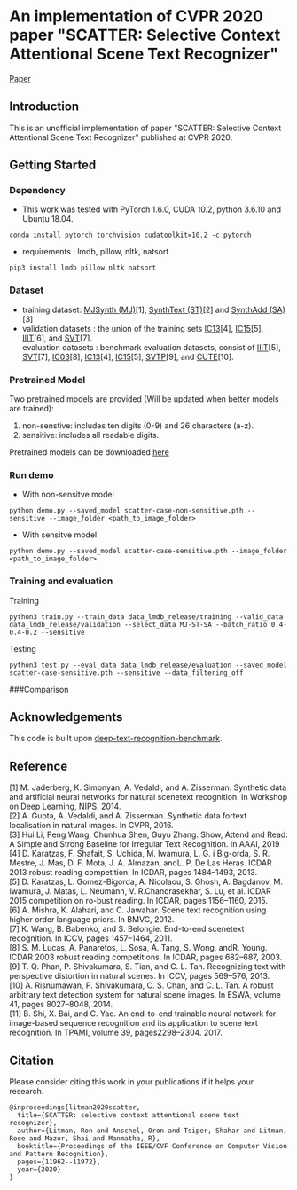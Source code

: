 # An implementation of CVPR 2020 paper "SCATTER: Selective Context Attentional Scene Text Recognizer"

[Paper](https://openaccess.thecvf.com/content_CVPR_2020/papers/Litman_SCATTER_Selective_Context_Attentional_Scene_Text_Recognizer_CVPR_2020_paper.pdf)

## Introduction
This is an unofficial implementation of paper "SCATTER: Selective Context Attentional Scene Text Recognizer" published at CVPR 2020. 

## Getting Started

### Dependency
- This work was tested with PyTorch 1.6.0, CUDA 10.2, python 3.6.10 and Ubuntu 18.04.
```
conda install pytorch torchvision cudatoolkit=10.2 -c pytorch
```
- requirements : lmdb, pillow, nltk, natsort
```
pip3 install lmdb pillow nltk natsort
```

### Dataset
- training dataset: [MJSynth (MJ)](http://www.robots.ox.ac.uk/~vgg/data/text/)[1], [SynthText (ST)](http://www.robots.ox.ac.uk/~vgg/data/scenetext/)[2] and 
[SynthAdd (SA)](https://drive.google.com/drive/folders/1agZ9ufDNYfzdQe1fGWH3dSk6L5BQU0o0?usp=sharing) [3]
- validation datasets : the union of the training sets [IC13](http://rrc.cvc.uab.es/?ch=2)[4], [IC15](http://rrc.cvc.uab.es/?ch=4)[5], [IIIT](http://cvit.iiit.ac.in/projects/SceneTextUnderstanding/IIIT5K.html)[6], and [SVT](http://www.iapr-tc11.org/mediawiki/index.php/The_Street_View_Text_Dataset)[7].\
evaluation datasets : benchmark evaluation datasets, consist of [IIIT](http://cvit.iiit.ac.in/projects/SceneTextUnderstanding/IIIT5K.html)[5], [SVT](http://www.iapr-tc11.org/mediawiki/index.php/The_Street_View_Text_Dataset)[7], [IC03](http://www.iapr-tc11.org/mediawiki/index.php/ICDAR_2003_Robust_Reading_Competitions)[8], [IC13](http://rrc.cvc.uab.es/?ch=2)[4], [IC15](http://rrc.cvc.uab.es/?ch=4)[5], [SVTP](http://openaccess.thecvf.com/content_iccv_2013/papers/Phan_Recognizing_Text_with_2013_ICCV_paper.pdf)[9], and [CUTE](http://cs-chan.com/downloads_CUTE80_dataset.html)[10].

### Pretrained Model

Two pretrained models are provided (Will be updated when better models are trained):
1. non-senstive: includes ten digits (0-9) and 26 characters (a-z).
2. sensitive: includes all readable digits.
   
Pretrained models can be downloaded [here](https://drive.google.com/drive/folders/1niuPM6otpSQFSai8Ft2bO0lhdqEjE96Z?usp=sharing)

### Run demo
- With non-sensitve model
```
python demo.py --saved_model scatter-case-non-sensitive.pth --sensitive --image_folder <path_to_image_folder>
```

- With sensitve model
```
python demo.py --saved_model scatter-case-sensitive.pth --image_folder <path_to_image_folder>
```

### Training and evaluation

Training 
```
python3 train.py --train_data data_lmdb_release/training --valid_data data_lmdb_release/validation --select_data MJ-ST-SA --batch_ratio 0.4-0.4-0.2 --sensitive 
```

Testing

```
python3 test.py --eval_data data_lmdb_release/evaluation --saved_model scatter-case-sensitive.pth --sensitive --data_filtering_off
```

###Comparison

## Acknowledgements
This code is built upon [deep-text-recognition-benchmark](https://github.com/clovaai/deep-text-recognition-benchmark). 

## Reference
[1] M. Jaderberg, K. Simonyan, A. Vedaldi, and A. Zisserman. Synthetic data and artificial neural networks for natural scenetext  recognition. In Workshop on Deep Learning, NIPS, 2014. <br>
[2] A. Gupta, A. Vedaldi, and A. Zisserman. Synthetic data fortext localisation in natural images. In CVPR, 2016. <br>
[3] Hui Li, Peng Wang, Chunhua Shen, Guyu Zhang. Show, Attend and Read: A Simple and Strong Baseline for Irregular Text Recognition. In AAAI, 2019 <br>
[4] D. Karatzas, F. Shafait, S. Uchida, M. Iwamura, L. G. i Big-orda, S. R. Mestre, J. Mas, D. F. Mota, J. A. Almazan, andL. P. De Las Heras. ICDAR 2013 robust reading competition. In ICDAR, pages 1484–1493, 2013. <br>
[5] D. Karatzas, L. Gomez-Bigorda, A. Nicolaou, S. Ghosh, A. Bagdanov, M. Iwamura, J. Matas, L. Neumann, V. R.Chandrasekhar, S. Lu, et al. ICDAR 2015 competition on ro-bust reading. In ICDAR, pages 1156–1160, 2015. <br>
[6] A. Mishra, K. Alahari, and C. Jawahar. Scene text recognition using higher order language priors. In BMVC, 2012. <br>
[7] K. Wang, B. Babenko, and S. Belongie. End-to-end scenetext recognition. In ICCV, pages 1457–1464, 2011. <br>
[8] S. M. Lucas, A. Panaretos, L. Sosa, A. Tang, S. Wong, andR. Young. ICDAR 2003 robust reading competitions. In ICDAR, pages 682–687, 2003. <br>
[9] T. Q. Phan, P. Shivakumara, S. Tian, and C. L. Tan. Recognizing text with perspective distortion in natural scenes. In ICCV, pages 569–576, 2013. <br>
[10] A. Risnumawan, P. Shivakumara, C. S. Chan, and C. L. Tan. A robust arbitrary text detection system for natural scene images. In ESWA, volume 41, pages 8027–8048, 2014. <br>
[11] B. Shi, X. Bai, and C. Yao. An end-to-end trainable neural network for image-based sequence recognition and its application to scene text recognition. In TPAMI, volume 39, pages2298–2304. 2017. 

## Citation
Please consider citing this work in your publications if it helps your research.
```
@inproceedings{litman2020scatter,
  title={SCATTER: selective context attentional scene text recognizer},
  author={Litman, Ron and Anschel, Oron and Tsiper, Shahar and Litman, Roee and Mazor, Shai and Manmatha, R},
  booktitle={Proceedings of the IEEE/CVF Conference on Computer Vision and Pattern Recognition},
  pages={11962--11972},
  year={2020}
}
```
